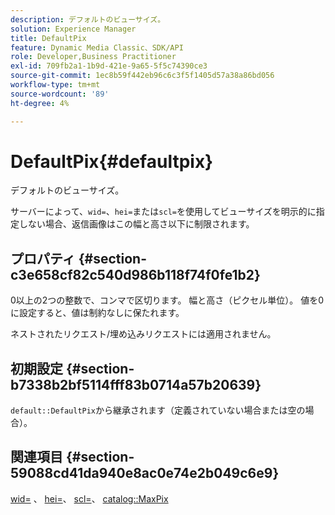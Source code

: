 ```yaml
---
description: デフォルトのビューサイズ。
solution: Experience Manager
title: DefaultPix
feature: Dynamic Media Classic、SDK/API
role: Developer,Business Practitioner
exl-id: 709fb2a1-1b9d-421e-9a65-5f5c74390ce3
source-git-commit: 1ec8b59f442eb96c6c3f5f1405d57a38a86bd056
workflow-type: tm+mt
source-wordcount: '89'
ht-degree: 4%

---
```


# DefaultPix{#defaultpix}

デフォルトのビューサイズ。

サーバーによって、`wid=`、`hei=`または`scl=`を使用してビューサイズを明示的に指定しない場合、返信画像はこの幅と高さ以下に制限されます。

## プロパティ {#section-c3e658cf82c540d986b118f74f0fe1b2}

0以上の2つの整数で、コンマで区切ります。 幅と高さ（ピクセル単位）。 値を0に設定すると、値は制約なしに保たれます。

ネストされたリクエスト/埋め込みリクエストには適用されません。

## 初期設定 {#section-b7338b2bf5114fff83b0714a57b20639}

`default::DefaultPix`から継承されます（定義されていない場合または空の場合）。

## 関連項目 {#section-59088cd41da940e8ac0e74e2b049c6e9}

[wid=](../../../../../is-api/http-ref/image-serving-api-ref/c-http-protocol-reference/c-command-reference/r-is-http-wid.md#reference-bfeadcb67bf4485f851eb21345527e47) 、 [hei=](../../../../../is-api/http-ref/image-serving-api-ref/c-http-protocol-reference/c-command-reference/r-is-http-hei.md#reference-6d6f556ccc0e4b98a815e8a5c1944a96)、 [scl=](../../../../../is-api/http-ref/image-serving-api-ref/c-http-protocol-reference/c-command-reference/r-scl.md#reference-b2a74e493d0d407e98fe350551ba3fcc)、 [catalog::MaxPix](../../../../../is-api/image-catalog/image-serving-api-ref/c-image-catalog-reference/c-attributes-reference/r-maxpix.md#reference-e167d396ac794079ba8b5e6eb16eeda5)
